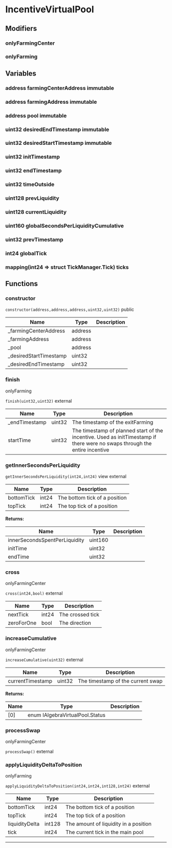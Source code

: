 

# IncentiveVirtualPool

## Modifiers
### onlyFarmingCenter









### onlyFarming











## Variables
### address farmingCenterAddress immutable



### address farmingAddress immutable



### address pool immutable



### uint32 desiredEndTimestamp immutable



### uint32 desiredStartTimestamp immutable



### uint32 initTimestamp 



### uint32 endTimestamp 



### uint32 timeOutside 



### uint128 prevLiquidity 



### uint128 currentLiquidity 



### uint160 globalSecondsPerLiquidityCumulative 



### uint32 prevTimestamp 



### int24 globalTick 



### mapping(int24 &#x3D;&gt; struct TickManager.Tick) ticks 




## Functions
### constructor


`constructor(address,address,address,uint32,uint32)`  public





| Name | Type | Description |
| ---- | ---- | ----------- |
| _farmingCenterAddress | address |  |
| _farmingAddress | address |  |
| _pool | address |  |
| _desiredStartTimestamp | uint32 |  |
| _desiredEndTimestamp | uint32 |  |


### finish

onlyFarming

`finish(uint32,uint32)`  external





| Name | Type | Description |
| ---- | ---- | ----------- |
| _endTimestamp | uint32 | The timestamp of the exitFarming |
| startTime | uint32 | The timestamp of planned start of the incentive. Used as initTimestamp if there were no swaps through the entire incentive |


### getInnerSecondsPerLiquidity


`getInnerSecondsPerLiquidity(int24,int24)` view external





| Name | Type | Description |
| ---- | ---- | ----------- |
| bottomTick | int24 | The bottom tick of a position |
| topTick | int24 | The top tick of a position |

**Returns:**

| Name | Type | Description |
| ---- | ---- | ----------- |
| innerSecondsSpentPerLiquidity | uint160 |  |
| initTime | uint32 |  |
| endTime | uint32 |  |

### cross

onlyFarmingCenter

`cross(int24,bool)`  external





| Name | Type | Description |
| ---- | ---- | ----------- |
| nextTick | int24 | The crossed tick |
| zeroForOne | bool | The direction |


### increaseCumulative

onlyFarmingCenter

`increaseCumulative(uint32)`  external





| Name | Type | Description |
| ---- | ---- | ----------- |
| currentTimestamp | uint32 | The timestamp of the current swap |

**Returns:**

| Name | Type | Description |
| ---- | ---- | ----------- |
| [0] | enum IAlgebraVirtualPool.Status |  |

### processSwap

onlyFarmingCenter

`processSwap()`  external







### applyLiquidityDeltaToPosition

onlyFarming

`applyLiquidityDeltaToPosition(int24,int24,int128,int24)`  external





| Name | Type | Description |
| ---- | ---- | ----------- |
| bottomTick | int24 | The bottom tick of a position |
| topTick | int24 | The top tick of a position |
| liquidityDelta | int128 | The amount of liquidity in a position |
| tick | int24 | The current tick in the main pool |




---


